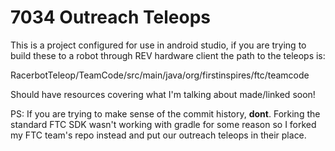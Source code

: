 # 7034 Outreach Teleops
This is a project configured for use in android studio, if you are trying to build these to a robot through REV hardware client the path to the teleops is: 

RacerbotTeleop/TeamCode/src/main/java/org/firstinspires/ftc/teamcode

Should have resources covering what I'm talking about made/linked soon! 

PS: If you are trying to make sense of the commit history, **dont**. Forking the standard FTC SDK wasn't working with gradle for some reason so I forked my FTC team's repo instead and put our outreach teleops in their place.
